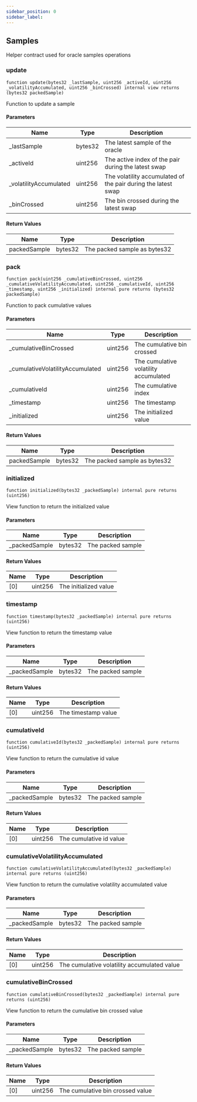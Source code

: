 ```yaml
---
sidebar_position: 0
sidebar_label: 
---
```


## Samples

Helper contract used for oracle samples operations

### update

```solidity
function update(bytes32 _lastSample, uint256 _activeId, uint256 _volatilityAccumulated, uint256 _binCrossed) internal view returns (bytes32 packedSample)
```

Function to update a sample

#### Parameters

| Name | Type | Description |
| ---- | ---- | ----------- |
| _lastSample | bytes32 | The latest sample of the oracle |
| _activeId | uint256 | The active index of the pair during the latest swap |
| _volatilityAccumulated | uint256 | The volatility accumulated of the pair during the latest swap |
| _binCrossed | uint256 | The bin crossed during the latest swap |

#### Return Values

| Name | Type | Description |
| ---- | ---- | ----------- |
| packedSample | bytes32 | The packed sample as bytes32 |

### pack

```solidity
function pack(uint256 _cumulativeBinCrossed, uint256 _cumulativeVolatilityAccumulated, uint256 _cumulativeId, uint256 _timestamp, uint256 _initialized) internal pure returns (bytes32 packedSample)
```

Function to pack cumulative values

#### Parameters

| Name | Type | Description |
| ---- | ---- | ----------- |
| _cumulativeBinCrossed | uint256 | The cumulative bin crossed |
| _cumulativeVolatilityAccumulated | uint256 | The cumulative volatility accumulated |
| _cumulativeId | uint256 | The cumulative index |
| _timestamp | uint256 | The timestamp |
| _initialized | uint256 | The initialized value |

#### Return Values

| Name | Type | Description |
| ---- | ---- | ----------- |
| packedSample | bytes32 | The packed sample as bytes32 |

### initialized

```solidity
function initialized(bytes32 _packedSample) internal pure returns (uint256)
```

View function to return the initialized value

#### Parameters

| Name | Type | Description |
| ---- | ---- | ----------- |
| _packedSample | bytes32 | The packed sample |

#### Return Values

| Name | Type | Description |
| ---- | ---- | ----------- |
| [0] | uint256 | The initialized value |

### timestamp

```solidity
function timestamp(bytes32 _packedSample) internal pure returns (uint256)
```

View function to return the timestamp value

#### Parameters

| Name | Type | Description |
| ---- | ---- | ----------- |
| _packedSample | bytes32 | The packed sample |

#### Return Values

| Name | Type | Description |
| ---- | ---- | ----------- |
| [0] | uint256 | The timestamp value |

### cumulativeId

```solidity
function cumulativeId(bytes32 _packedSample) internal pure returns (uint256)
```

View function to return the cumulative id value

#### Parameters

| Name | Type | Description |
| ---- | ---- | ----------- |
| _packedSample | bytes32 | The packed sample |

#### Return Values

| Name | Type | Description |
| ---- | ---- | ----------- |
| [0] | uint256 | The cumulative id value |

### cumulativeVolatilityAccumulated

```solidity
function cumulativeVolatilityAccumulated(bytes32 _packedSample) internal pure returns (uint256)
```

View function to return the cumulative volatility accumulated value

#### Parameters

| Name | Type | Description |
| ---- | ---- | ----------- |
| _packedSample | bytes32 | The packed sample |

#### Return Values

| Name | Type | Description |
| ---- | ---- | ----------- |
| [0] | uint256 | The cumulative volatility accumulated value |

### cumulativeBinCrossed

```solidity
function cumulativeBinCrossed(bytes32 _packedSample) internal pure returns (uint256)
```

View function to return the cumulative bin crossed value

#### Parameters

| Name | Type | Description |
| ---- | ---- | ----------- |
| _packedSample | bytes32 | The packed sample |

#### Return Values

| Name | Type | Description |
| ---- | ---- | ----------- |
| [0] | uint256 | The cumulative bin crossed value |

